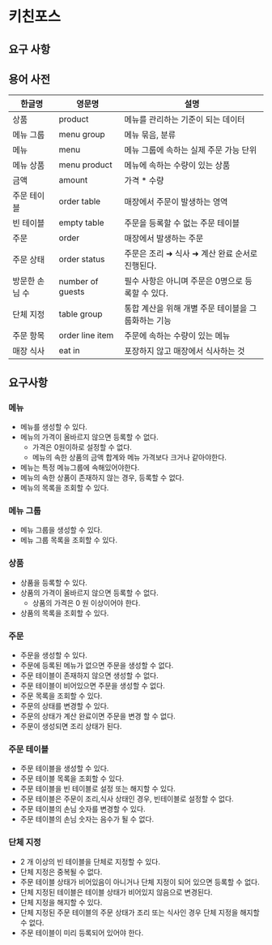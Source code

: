 # 키친포스

## 요구 사항

## 용어 사전

| 한글명 | 영문명 | 설명 |
| --- | --- | --- |
| 상품 | product | 메뉴를 관리하는 기준이 되는 데이터 |
| 메뉴 그룹 | menu group | 메뉴 묶음, 분류 |
| 메뉴 | menu | 메뉴 그룹에 속하는 실제 주문 가능 단위 |
| 메뉴 상품 | menu product | 메뉴에 속하는 수량이 있는 상품 |
| 금액 | amount | 가격 * 수량 |
| 주문 테이블 | order table | 매장에서 주문이 발생하는 영역 |
| 빈 테이블 | empty table | 주문을 등록할 수 없는 주문 테이블 |
| 주문 | order | 매장에서 발생하는 주문 |
| 주문 상태 | order status | 주문은 조리 ➜ 식사 ➜ 계산 완료 순서로 진행된다. |
| 방문한 손님 수 | number of guests | 필수 사항은 아니며 주문은 0명으로 등록할 수 있다. |
| 단체 지정 | table group | 통합 계산을 위해 개별 주문 테이블을 그룹화하는 기능 |
| 주문 항목 | order line item | 주문에 속하는 수량이 있는 메뉴 |
| 매장 식사 | eat in | 포장하지 않고 매장에서 식사하는 것 |

## 요구사항

### 메뉴

* 메뉴를 생성할 수 있다.
* 메뉴의 가격이 올바르지 않으면 등록할 수 없다. 
    * 가격은 0원이하로 설정할 수 없다.
    * 메뉴의 속한 상품의 금액 합계와 메뉴 가격보다 크거나 같아야한다.
* 메뉴는 특정 메뉴그룹에 속해있어야한다.
* 메뉴의 속한 상품이 존재하지 않는 경우, 등록할 수 없다.
* 메뉴의 목록을 조회할 수 있다.

### 메뉴 그룹

* 메뉴 그룹을 생성할 수 있다.
* 메뉴 그룹 목록을 조회할 수 있다.

### 상품

* 상품을 등록할 수 있다.
* 상품의 가격이 올바르지 않으면 등록할 수 없다.
    * 상품의 가격은 0 원 이상이어야 한다.
* 상품의 목록을 조회할 수 있다.

### 주문

* 주문을 생성할 수 있다.
* 주문에 등록된 메뉴가 없으면 주문을 생성할 수 없다.
* 주문 테이블이 존재하지 않으면 생성할 수 없다.
* 주문 테이블이 비어있으면 주문을 생성할 수 없다.
* 주문 목록을 조회할 수 있다.
* 주문의 상태를 변경할 수 있다.
* 주문의 상태가 계산 완료이면 주문을 변경 할 수 없다.
* 주문이 생성되면 조리 상태가 된다.

### 주문 테이블

* 주문 테이블을 생성할 수 있다.
* 주문 테이블 목록을 조회할 수 있다.
* 주문 테이블을 빈 테이블로 설정 또는 해지할 수 있다.
* 주문 테이블은 주문이 조리,식사 상태인 경우, 빈테이블로 설정할 수 없다. 
* 주문 테이블의 손님 숫자를 변경할 수 있다.
* 주문 테이블의 손님 숫자는 음수가 될 수 없다.

### 단체 지정

* 2 개 이상의 빈 테이블을 단체로 지정할 수 있다.
* 단체 지정은 중복될 수 없다.
* 주문 테이블 상태가 비어있음이 아니거나 단체 지정이 되어 있으면 등록할 수 없다.
* 단체 지정된 테이블은 테이블 상태가 비어있지 않음으로 변경된다.
* 단체 지정을 해지할 수 있다.
* 단체 지정된 주문 테이블의 주문 상태가 조리 또는 식사인 경우 단체 지정을 해지할 수 없다.
* 주문 테이블이 미리 등록되어 있어야 한다.
